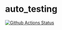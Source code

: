 # auto_testing
[![Github Actions Status](https://github.com/nikon2127/auto_testing/workflows/main.yml/badge.svg)](https://github.com/nikon2127/auto_testing/actions)